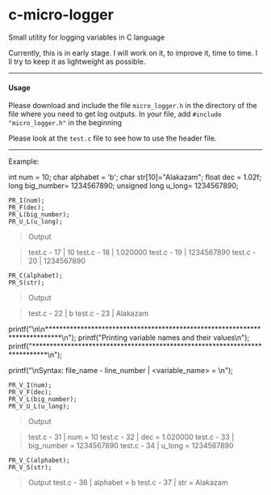 # c-micro-logger
Small utility for logging variables in C language

Currently, this is in early stage. I will work on it, to improve it, time to time. I ll try to keep it as lightweight as possible.

---

#### Usage
Please download and include the file `micro_logger.h` in the directory of the file where you need to get log outputs. In your file, add `#include "micro_logger.h"` in the beginning

Please look at the `test.c` file to see how to use the header file.

---

Example:

int num = 10;
char alphabet = 'b';
char str[10]="Alakazam";
float dec = 1.02f;
long big_number= 1234567890;
unsigned long u_long= 1234567890;

```
PR_I(num);
PR_F(dec);
PR_L(big_number);
PR_U_L(u_long);
```

> Output

> test.c - 17 | 10
> test.c - 18 | 1.020000
> test.c - 19 | 1234567890
test.c - 20 | 1234567890

```
PR_C(alphabet);
PR_S(str);
```
> Output

> test.c - 22 | b
> test.c - 23 | Alakazam

printf("\n\n****************************************************************************\n");
printf("Printing variable names and their values\n");
printf("****************************************************************************\n");

printf("\nSyntax: file_name - line_number | <variable_name> = <value>\n");
```
PR_V_I(num);
PR_V_F(dec);
PR_V_L(big_number);
PR_V_U_L(u_long);
```
> Output

> test.c - 31 | num = 10
> test.c - 32 | dec = 1.020000
> test.c - 33 | big_number = 1234567890
> test.c - 34 | u_long = 1234567890

```
PR_V_C(alphabet);
PR_V_S(str);
```
> Output
> test.c - 36 | alphabet = b
> test.c - 37 | str = Alakazam

